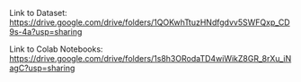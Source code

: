 Link to Dataset: https://drive.google.com/drive/folders/1QOKwhTtuzHNdfgdvv5SWFQxp_CD9s-4a?usp=sharing

Link to Colab Notebooks: https://drive.google.com/drive/folders/1s8h3ORodaTD4wiWikZ8GR_8rXu_iNagC?usp=sharing
